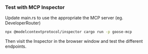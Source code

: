 ### Test with MCP Inspector

Update main.rs to use the appropriate the MCP server (eg. DeveloperRouter)

```bash
npx @modelcontextprotocol/inspector cargo run -p goose-mcp
```

Then visit the Inspector in the browser window and test the different endpoints.
